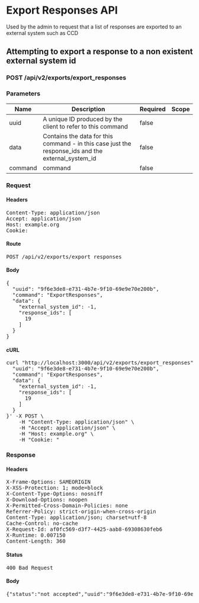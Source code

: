 # Export Responses API

Used by the admin to request that a list of responses are exported to an external system such as CCD

## Attempting to export a response to a non existent external system id

### POST /api/v2/exports/export_responses

### Parameters

| Name | Description | Required | Scope |
|------|-------------|----------|-------|
| uuid | A unique ID produced by the client to refer to this command | false |  |
| data | Contains the data for this command - in this case just the response_ids and the external_system_id | false |  |
| command |  command | false |  |

### Request

#### Headers

<pre>Content-Type: application/json
Accept: application/json
Host: example.org
Cookie: </pre>

#### Route

<pre>POST /api/v2/exports/export_responses</pre>

#### Body

<pre>{
  "uuid": "9f6e3de8-e731-4b7e-9f10-69e9e70e200b",
  "command": "ExportResponses",
  "data": {
    "external_system_id": -1,
    "response_ids": [
      19
    ]
  }
}</pre>

#### cURL

<pre class="request">curl &quot;http://localhost:3000/api/v2/exports/export_responses&quot; -d &#39;{
  &quot;uuid&quot;: &quot;9f6e3de8-e731-4b7e-9f10-69e9e70e200b&quot;,
  &quot;command&quot;: &quot;ExportResponses&quot;,
  &quot;data&quot;: {
    &quot;external_system_id&quot;: -1,
    &quot;response_ids&quot;: [
      19
    ]
  }
}&#39; -X POST \
	-H &quot;Content-Type: application/json&quot; \
	-H &quot;Accept: application/json&quot; \
	-H &quot;Host: example.org&quot; \
	-H &quot;Cookie: &quot;</pre>

### Response

#### Headers

<pre>X-Frame-Options: SAMEORIGIN
X-XSS-Protection: 1; mode=block
X-Content-Type-Options: nosniff
X-Download-Options: noopen
X-Permitted-Cross-Domain-Policies: none
Referrer-Policy: strict-origin-when-cross-origin
Content-Type: application/json; charset=utf-8
Cache-Control: no-cache
X-Request-Id: af0fc569-d3f7-4425-aab8-69308630feb6
X-Runtime: 0.007150
Content-Length: 360</pre>

#### Status

<pre>400 Bad Request</pre>

#### Body

<pre>{"status":"not_accepted","uuid":"9f6e3de8-e731-4b7e-9f10-69e9e70e200b","errors":[{"status":422,"code":"external_system_not_found","title":"The external system with an id of -1 was not found","detail":"The external system with an id of -1 was not found","source":"/external_system_id","command":"ExportResponses","uuid":"9f6e3de8-e731-4b7e-9f10-69e9e70e200b"}]}</pre>

